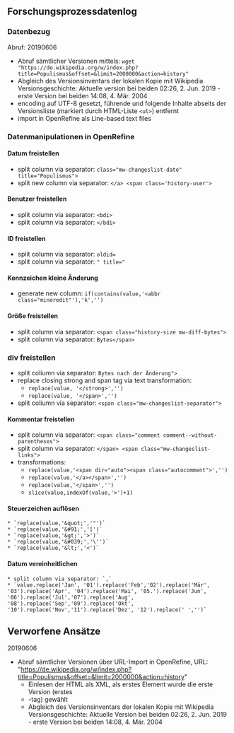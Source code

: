 ## Forschungsprozessdatenlog
### Datenbezug
Abruf: 20190606
* Abruf sämtlicher Versionen mittels: ` wget "https://de.wikipedia.org/w/index.php?title=Populismus&offset=&limit=2000000&action=history" `
* Abgleich des Versionsinventars der lokalen Kopie mit Wikipedia Versionsgeschichte: Aktuelle version bei beiden 02:26, 2. Jun. 2019‎ - erste Version bei beiden 14:08, 4. Mär. 2004‎ 
* encoding auf UTF-8 gesetzt, führende und folgende Inhalte abseits der Versionsliste (markiert durch HTML-Liste `<ul>`) entfernt
* import in OpenRefine als Line-based text files
### Datenmanipulationen in OpenRefine
#### Datum freistellen
* split column via separator: `class="mw-changeslist-date" title="Populismus">`
* split new column via separator: `</a>‎ <span class='history-user'>`
#### Benutzer freistellen
* split column via separator: `<bdi>`
* split column via separator: `</bdi>`
#### ID freistellen
* split column via separator: `oldid=`
* split column via separator: `" title="`
#### Kennzeichen kleine Änderung 
* generate new column: `if(contains(value,'<abbr class="minoredit"'),'k','')`
#### Größe freistellen
* split column via separator: `<span class="history-size mw-diff-bytes">`
* split column via separator: `Bytes</span>`
### div freistellen
* split coliumn via separator: `Bytes nach der Änderung">`
* replace closing strong and span tag via text transformation: 
	* `replace(value, '</strong>','')`
	* `replace(value, '</span>','')`
* split coliumn via separator: `<span class="mw-changeslist-separator">`
#### Kommentar freistellen
* split column via separator: `<span class="comment comment--without-parentheses">`
* split column via separator: `</span> <span class="mw-changeslist-links">`
* transformations:
	* `replace(value,'<span dir="auto"><span class="autocomment">','')`
	* `replace(value,'</a></span>','')`
	* `replace(value,'</span>','')`
	* `slice(value,indexOf(value,'>')+1)`
#### Steuerzeichen auflösen
	* `replace(value,'&quot;','"')`
	* `replace(value,'&#91;','[')`
	* `replace(value,'&gt;','>')`
	* `replace(value,'&#039;','\'')`
	* `replace(value,'&lt;','<')`
#### Datum vereinheitlichen
	* split column via separator: `,`
	* `value.replace('Jan', '01').replace('Feb','02').replace('Mär', '03').replace('Apr', '04').replace('Mai', '05.').replace('Jun', '06').replace('Jul','07').replace('Aug', 						'08').replace('Sep','09').replace('Okt', '10').replace('Nov','11').replace('Dez', '12').replace(' ','')`
					

## Verworfene Ansätze
20190606
* Abruf sämtlicher Versionen über URL-Import in OpenRefine, URL: "https://de.wikipedia.org/w/index.php?title=Populismus&offset=&limit=2000000&action=history"
	* Einlesen der HTML als XML, als erstes Element wurde die erste Version (erstes <li>-tag) gewählt
	* Abgleich des Versionsinventars der lokalen Kopie mit Wikipedia Versionsgeschichte: Aktuelle Version bei beiden 02:26, 2. Jun. 2019‎ - erste Version bei beiden 14:08, 4. Mär. 2004‎ 
